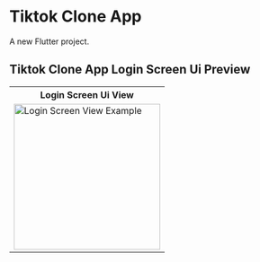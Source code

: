 # Tiktok Clone App

A new Flutter project.


## Tiktok Clone App Login Screen Ui Preview


<table>
  
  
<tr>                    
   <th>Login Screen Ui View</th>
</tr>  
  
  
  
<tr>

<td>
  <img src="" alt="Login Screen View Example" width="260"/>
</td>
 
  
</tr>

</table>